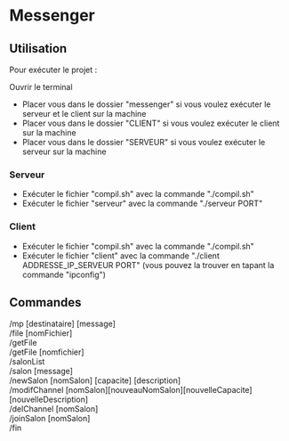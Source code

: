 # Messenger

## Utilisation
Pour exécuter le projet :

Ouvrir le terminal
* Placer vous dans le dossier "messenger" si vous voulez exécuter le serveur et le client sur la machine
* Placer vous dans le dossier "CLIENT" si vous voulez exécuter le client sur la machine
* Placer vous dans le dossier "SERVEUR" si vous voulez exécuter le serveur sur la machine

### Serveur 
* Exécuter le fichier "compil.sh" avec la commande "./compil.sh"
* Exécuter le fichier "serveur" avec la commande "./serveur PORT"
  
### Client 
* Exécuter le fichier "compil.sh" avec la commande "./compil.sh"
* Exécuter le fichier "client" avec la commande "./client ADDRESSE_IP_SERVEUR PORT" (vous pouvez la trouver en tapant la commande "ipconfig")
  
  
## Commandes
/mp [destinataire] [message]  
/file [nomFichier]  
/getFile  
/getFile [nomfichier]  
/salonList  
/salon [message]  
/newSalon [nomSalon] [capacite] [description]  
/modifChannel [nomSalon][nouveauNomSalon][nouvelleCapacite] [nouvelleDescription]  
/delChannel [nomSalon]  
/joinSalon [nomSalon]  
/fin  
